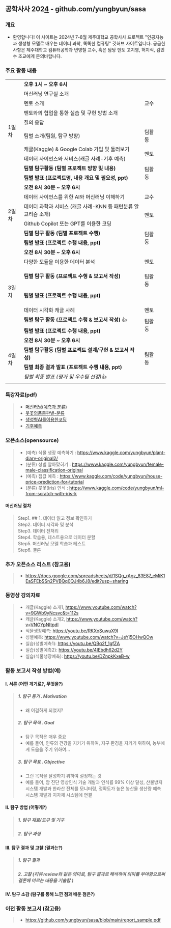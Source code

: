 ## 공학사사 202[4](https://onlinemarkdowneditor.dev/) - github.com/yungbyun/sasa

### 개요

* 환영합니다! 이 사이트는 2024년 7-8월 제주대학교 공학사사 프로젝트 "인공지능과 생성형 모델로 배우는 데이터 과학, 똑똑한 컴퓨팅" 깃허브 사이트입니다. 궁금한 사항은 제주대학교 컴퓨터공학과 변영철 교수, 혹은 담당 멘토 고지영, 허지식, 김민수 조교에게 문의바랍니다.

### 주요 활동 내용

<table><tbody><tr><td rowspan="10">1일차</td><td colspan="2"><strong>오후&nbsp;1시&nbsp;~&nbsp;오후&nbsp;6시&nbsp;</strong></td><td>&nbsp;</td></tr><tr><td>머신러닝 연구실 소개</td><td rowspan="3">교수</td><td>&nbsp;</td></tr><tr><td>멘토 소개</td><td>&nbsp;</td></tr><tr><td>멘토와의 협업을 통한 실습 및 구현 방법 소개</td><td>&nbsp;</td></tr><tr><td>질의 응답</td><td>&nbsp;</td><td>&nbsp;</td></tr><tr><td>팀별 소개(팀원, 탐구 방향)</td><td>팀활동</td><td>&nbsp;</td></tr><tr><td>캐글(Kaggle)&nbsp;&amp; Google Colab 가입 및 둘러보기</td><td rowspan="2">멘토</td><td>&nbsp;</td></tr><tr><td>데이터 사이언스와 서비스(캐글 사례-기후 예측)</td><td>&nbsp;</td></tr><tr><td><strong>팀별 탐구활동 (팀별 프로젝트 방향 및 내용)</strong></td><td rowspan="2">팀활동</td><td>&nbsp;</td></tr><tr><td><strong>팀별 발표 (프로젝트명, 내용 개요 및 필요성, ppt)</strong></td><td>&nbsp;</td></tr><tr><td rowspan="6">2일차</td><td colspan="2"><strong>오전&nbsp;8시&nbsp;30분&nbsp;~&nbsp;오후&nbsp;6시&nbsp;</strong></td><td>&nbsp;</td></tr><tr><td>데이터 사이언스를 위한 AI와 머신러닝 이해하기&nbsp;</td><td>교수&nbsp;</td><td>&nbsp;</td></tr><tr><td>데이터 과학과 서비스 (캐글 사례-KNN 등 패턴분류 알고리즘 소개)</td><td rowspan="2">멘토</td><td>&nbsp;</td></tr><tr><td>Github Copilot 또는 GPT를 이용한 코딩</td><td>&nbsp;</td></tr><tr><td><strong>팀별 탐구 활동 (팀별 프로젝트 수행)</strong></td><td rowspan="2">팀활동</td><td>&nbsp;</td></tr><tr><td><strong>팀별 발표 (프로젝트 수행 내용, ppt)</strong></td><td>&nbsp;</td></tr><tr><td rowspan="7">3일차</td><td colspan="2"><strong>오전&nbsp;8시&nbsp;30분&nbsp;~&nbsp;오후&nbsp;6시&nbsp;</strong></td><td>&nbsp;</td></tr><tr><td>다양한 모듈을 이용한 데이터 분석</td><td>멘토</td><td>&nbsp;</td></tr><tr><td><strong>팀별 탐구 활동 (프로젝트 수행 &amp; 보고서 작성)</strong></td><td rowspan="2"><p>팀활동</p><p>&nbsp;</p></td><td>&nbsp;</td></tr><tr><td><strong>팀별 발표 (프로젝트 수행 내용, ppt)</strong></td><td>&nbsp;</td></tr><tr><td>데이터 시각화 캐글 사례</td><td>멘토</td><td>&nbsp;</td></tr><tr><td><strong>팀별 탐구 활동 (프로젝트 수행 &amp; 보고서 작성)</strong> 👍</td><td rowspan="2">팀활동</td><td>&nbsp;</td></tr><tr><td><strong>팀별 발표 (프로젝트 수행 내용, ppt)</strong></td><td>&nbsp;</td></tr><tr><td rowspan="4">4일차</td><td colspan="2"><strong>오전&nbsp;8시&nbsp;30분&nbsp;~&nbsp;오후&nbsp;6시&nbsp;</strong></td><td>&nbsp;</td></tr><tr><td><strong>팀별 탐구활동 (팀별 프로젝트 설계/구현 &amp; 보고서 작성)</strong></td><td rowspan="2">팀활동</td><td>&nbsp;</td></tr><tr><td><strong>팀별 최종 결과 발표 (프로젝트 수행 내용, ppt)</strong></td><td>&nbsp;</td></tr><tr><td><i>팀별 최종 발표 (평가 및 우수팀 선정)</i>👍</td><td>&nbsp;</td><td>&nbsp;</td></tr></tbody></table>

### 특강자료(pdf)

> * [머신러닝(예측과 분류)](https://github.com/yungbyun/sasa/blob/main/lecture.pdf)
> * [붓꽃의품종판별-분류](https://github.com/yungbyun/sasa/blob/main/%EB%B6%93%EA%BD%83%20%ED%92%88%EC%A2%85%20%ED%8C%90%EB%B3%84.pdf)
> * [생성형AI를이용한코딩](https://github.com/yungbyun/sasa/blob/main/%EC%83%9D%EC%84%B1%ED%98%95%20AI%EB%A5%BC%20%EC%9D%B4%EC%9A%A9%ED%95%9C%20%EC%BD%94%EB%94%A9.pdf)
> * [기후예측](https://github.com/yungbyun/sasa/blob/main/2024%20%EC%9E%90%EB%A3%8C%20%EA%B8%B0%ED%9B%84%EC%98%88%EC%B8%A1.pdf)

### 오픈소스(opensource)
> * (예측) 식물 생장 예측하기 : https://www.kaggle.com/yungbyun/plant-diary-original2/
> * (분류) 성별 알아맞히기 : https://www.kaggle.com/yungbyun/female-male-classification-original
> * (예측) 집값 예측 : https://www.kaggle.com/code/yungbyun/house-price-prediction-for-tutorial
> * (분류) 붓꽃(Iris) 인식 : https://www.kaggle.com/code/yungbyun/ml-from-scratch-with-iris-k

#### 머신러닝 절차
> Step1. ## 1. 데이터 읽고 정보 확인하기 <br/>
> Step2. 데이터 시각화 및 분석 <br/>
> Step3. 데이터 전처리 <br/>
> Step4. 학습용, 테스트용으로 데이터 분할 <br/>
> Step5. 머신러닝 모델 학습과 테스트 <br/>
> Step6. 결론 <br/>


### 추가 오픈소스 리스트 (참고용)

> * https://docs.google.com/spreadsheets/d/1SQg_rAgz_83E87_eMiK1EaSFEbSSn2PVBQq0QJ4b6J8/edit?usp=sharing

### 동영상 강의자료

> * 캐글(Kaggle) 소개1, https://www.youtube.com/watch?v=9GWb9yNcsvc&t=112s
> * 캐글(Kaggle) 소개2, https://www.youtube.com/watch?v=VNOYpNItpdI
> * 식물생장예측: https://youtu.be/RKXoSuwuX9I
> * 성별예측: https://www.youtube.com/watch?v=JeYj5OHwQOw
> * 실습(성별예측1): https://youtu.be/QBq2f_1gfZA
> * 실습(성별예측2): https://youtu.be/4IEbdh62d2Y
> * 실습(식물생장예측): https://youtu.be/DZnpkKxeB-w

### 활동 보고서 작성 방법(예)

#### I. 서론 (어떤 계기로?, 무엇을?)

> ##### 1\. 탐구 동기 . Motivation
> 
> * 왜 이걸하게 되었지?
> 
> ##### 2\. 탐구 목적 . Goal
> 
> * 탐구 목적은 매우 중요
> * 예를 들어, 인류의 건강을 지키기 위하여, 지구 환경을 지키기 위하여, 농부에게 도움을 주기 위하여...
> 
> ##### 3\. 탐구 목표 . Objective
> 
> * 그런 목적을 달성하기 위하여 설정하는 것
> * 예를 들어, 암 진단 영상인식 기술 개발과 인식률 99% 이상 달성, 산불방지 시스템 개발과 한라산 전체를 모니터링, 정확도가 높은 농산물 생산량 예측 시스템 개발과 지자체 시스템에 연결

#### II. 탐구 방법 (어떻게?)

> ##### 1\. 탐구 재료/도구 및 기구
> 
> ##### 2\. 탐구 과정

#### III. 탐구 결과 및 고찰 (결과는?)

> ##### 1\. 탐구 결과
> 
> ##### 2\. 고찰 (리뷰 review와 같은 의미로, 탐구 결과르 해석하여 의미를 부여함으로써 결론에 이르는 내용을 기술함.)

#### IV. 탐구 소감 (탐구를 통해 느낀 점과 배운 점은?)

### 이전 활동 보고서 (참고용)

> * https://github.com/yungbyun/sasa/blob/main/report_sample.pdf
> 

